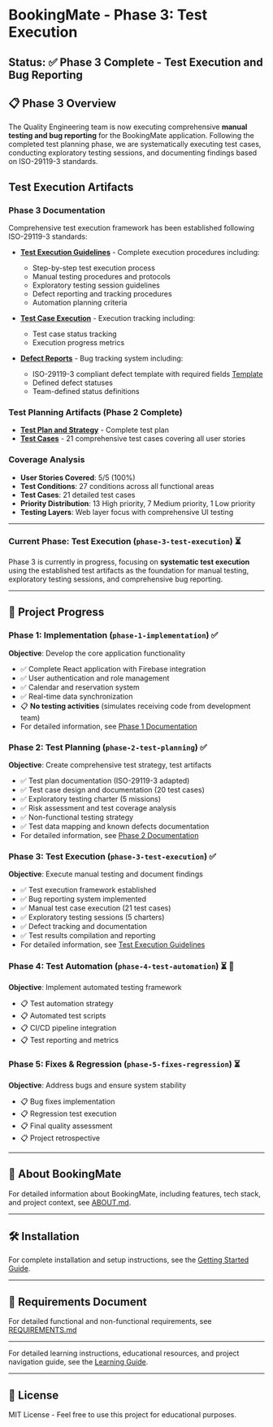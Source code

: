 # BookingMate - Phase 3: Test Execution

**Status**: ✅ Phase 3 Complete - Test Execution and Bug Reporting
---

## 📋 Phase 3 Overview

The Quality Engineering team is now executing comprehensive **manual testing and bug reporting** for the BookingMate application. Following the completed test planning phase, we are systematically executing test cases, conducting exploratory testing sessions, and documenting findings based on ISO-29119-3 standards.

## Test Execution Artifacts

### Phase 3 Documentation
Comprehensive test execution framework has been established following ISO-29119-3 standards:

- **[Test Execution Guidelines](docs/TEST_EXECUTION_GUIDELINES.md)** - Complete execution procedures including:
  - Step-by-step test execution process
  - Manual testing procedures and protocols
  - Exploratory testing session guidelines
  - Defect reporting and tracking procedures
  - Automation planning criteria

- **[Test Case Execution](docs/wiki/TestCaseExecution.md)** - Execution tracking including:
  - Test case status tracking
  - Execution progress metrics

- **[Defect Reports](docs/wiki/DefectReports.md)** - Bug tracking system including:
  - ISO-29119-3 compliant defect template with required fields [Template](docs/wiki/DefectReportTemplate.md)
  - Defined defect statuses
  - Team-defined status definitions

### Test Planning Artifacts (Phase 2 Complete)
- **[Test Plan and Strategy](docs/wiki/TestStrategyAndPlan.md)** - Complete test plan
- **[Test Cases](docs/wiki/TestCases.md)** - 21 comprehensive test cases covering all user stories

### Coverage Analysis
- **User Stories Covered**: 5/5 (100%)
- **Test Conditions**: 27 conditions across all functional areas
- **Test Cases**: 21 detailed test cases
- **Priority Distribution**: 13 High priority, 7 Medium priority, 1 Low priority
- **Testing Layers**: Web layer focus with comprehensive UI testing

---

### Current Phase: Test Execution (`phase-3-test-execution`) ⏳
Phase 3 is currently in progress, focusing on **systematic test execution** using the established test artifacts as the foundation for manual testing, exploratory testing sessions, and comprehensive bug reporting.

---

## 📌 Project Progress

### Phase 1: Implementation (`phase-1-implementation`) ✅
**Objective**: Develop the core application functionality
- ✅ Complete React application with Firebase integration
- ✅ User authentication and role management
- ✅ Calendar and reservation system
- ✅ Real-time data synchronization
- 📋 **No testing activities** (simulates receiving code from development team)
- For detailed information, see [Phase 1 Documentation](docs/PHASE_1.md)

### Phase 2: Test Planning (`phase-2-test-planning`) ✅
**Objective**: Create comprehensive test strategy, test artifacts
- ✅ Test plan documentation (ISO-29119-3 adapted)
- ✅ Test case design and documentation (20 test cases)
- ✅ Exploratory testing charter (5 missions)
- ✅ Risk assessment and test coverage analysis
- ✅ Non-functional testing strategy
- ✅ Test data mapping and known defects documentation
- For detailed information, see [Phase 2 Documentation](docs/PHASE_2.md)

### Phase 3: Test Execution (`phase-3-test-execution`) ✅
**Objective**: Execute manual testing and document findings
- ✅ Test execution framework established
- ✅ Bug reporting system implemented
- ✅ Manual test case execution (21 test cases)
- ✅ Exploratory testing sessions (5 charters)
- ✅ Defect tracking and documentation
- ✅ Test results compilation and reporting
- For detailed information, see [Test Execution Guidelines](docs/TEST_EXECUTION_GUIDELINES.md)

### Phase 4: Test Automation (`phase-4-test-automation`) ⏳ 📌
**Objective**: Implement automated testing framework
- 📋 Test automation strategy
- 📋 Automated test scripts
- 📋 CI/CD pipeline integration
- 📋 Test reporting and metrics

### Phase 5: Fixes & Regression (`phase-5-fixes-regression`) ⏳
**Objective**: Address bugs and ensure system stability
- 📋 Bug fixes implementation
- 📋 Regression test execution
- 📋 Final quality assessment
- 📋 Project retrospective

---

## 📖 About BookingMate

For detailed information about BookingMate, including features, tech stack, and project context, see [ABOUT.md](./docs/ABOUT.md).

---

## 🛠️ Installation

For complete installation and setup instructions, see the [Getting Started Guide](docs/GETTING_STARTED.md).

---

## 📝 Requirements Document

For detailed functional and non-functional requirements, see [REQUIREMENTS.md](./docs/REQUIREMENTS.md)

---

For detailed learning instructions, educational resources, and project navigation guide, see the [Learning Guide](docs/LEARNING_GUIDE.md).

---

## 📄 License

MIT License - Feel free to use this project for educational purposes.